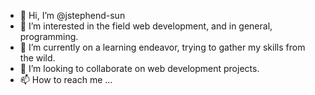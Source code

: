 - 👋 Hi, I’m @jstephend-sun
- 👀 I’m interested in the field web development, and in general, programming.
- 🌱 I’m currently on a learning endeavor, trying to gather my skills from the wild.
- 💞️ I’m looking to collaborate on web development projects.
- 📫 How to reach me ...

<!---
jstephend-sun/jstephend-sun is a ✨ special ✨ repository because its `README.md` (this file) appears on your GitHub profile.
You can click the Preview link to take a look at your changes.
--->
